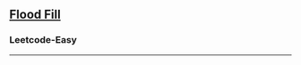<h2><a href="https://leetcode.com/problems/flood-fill/">Flood Fill
</a></h2><h3>Leetcode-Easy</h3><hr>
